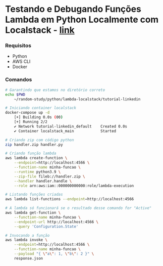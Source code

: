 # Testando e Debugando Funções Lambda em Python Localmente com Localstack - [link](https://www.linkedin.com/pulse/testando-e-debugando-fun%C3%A7%C3%B5es-lambda-em-python-localmente-gleyton-lima/?originalSubdomain=pt)

### Requisitos
- Python
- AWS CLI
- Docker

### Comandos
``` bash
# Garantindo que estamos no diretório correto
echo $PWD                 
    ~/random-study/python/lambda-localstack/tutorial-linkedin

# Iniciando container localstack
docker-compose up -d
    [+] Building 0.0s (00)
    [+] Running 2/2
    ✔ Network tutorial-linkedin_default    Created 0.0s 
    ✔ Container localstack_main            Started

# Criando zip com código python
zip handler.zip handler.py

# Criando função lambda
aws lambda create-function \
    --endpoint=http://localhost:4566 \
    --function-name minha-funcao \
    --runtime python3.9 \
    --zip-file fileb://handler.zip \
    --handler handler.handle \
    --role arn:aws:iam::000000000000:role/lambda-execution

# Listando funções criadas
aws lambda list-functions --endpoint=http://localhost:4566

# A lambda só funcionará se o resultado desse comando for "Active"
aws lambda get-function \
    --function-name minha-funcao \
    --endpoint-url http://localhost:4566 \
    --query 'Configuration.State'

# Invocando a função
aws lambda invoke \
    --endpoint=http://localhost:4566 \
    --function-name minha-funcao \
    --payload "{ \"a\": 1, \"b\": 2 }" \
    response.json
```